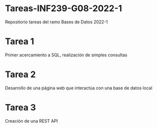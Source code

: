 # Tareas-INF239-G08-2022-1
Repositorio tareas del ramo Bases de Datos 2022-1

# Tarea 1
Primer acercamiento a SQL, realización de simples consultas

# Tarea 2
Desarrollo de una página web que interactúa con una base de datos local

# Tarea 3
Creación de una REST API
